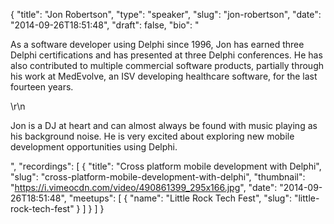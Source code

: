 {
  "title": "Jon Robertson",
  "type": "speaker",
  "slug": "jon-robertson",
  "date": "2014-09-26T18:51:48",
  "draft": false,
  "bio": "<p>As a software developer using Delphi since 1996, Jon has earned three Delphi certifications and has presented at three Delphi conferences. He has also contributed to multiple commercial software products, partially through his work at MedEvolve, an ISV developing healthcare software, for the last fourteen years.</p>\r\n<p>Jon is a DJ at heart and can almost always be found with music playing as his background noise. He is very excited about exploring new mobile development opportunities using Delphi.</p>",
  "recordings": [
    {
      "title": "Cross platform mobile development with Delphi",
      "slug": "cross-platform-mobile-development-with-delphi",
      "thumbnail": "https://i.vimeocdn.com/video/490861399_295x166.jpg",
      "date": "2014-09-26T18:51:48",
      "meetups": [
        {
          "name": "Little Rock Tech Fest",
          "slug": "little-rock-tech-fest"
        }
      ]
    }
  ]
}